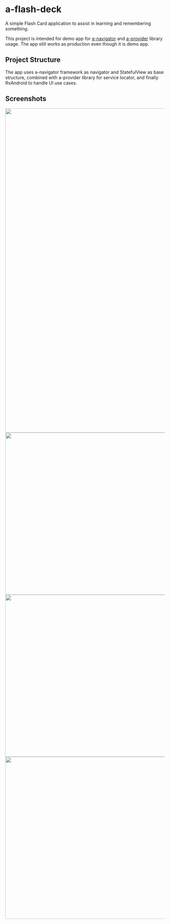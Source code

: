# a-flash-deck

A simple Flash Card application to assist in learning and remembering something.

This project is intended for demo app for [a-navigator](https://github.com/rh-id/a-navigator) and [a-provider](https://github.com/rh-id/a-provider) library usage.
The app still works as production even though it is demo app.

## Project Structure

The app uses a-navigator framework as navigator and StatefulView as base structure,
combined with a-provider library for service locator,
and finally RxAndroid to handle UI use cases.

## Screenshots
<img src="https://github.com/rh-id/a-flash-deck/blob/master/fastlane/metadata/android/en-US/images/featureGraphic.png" width="1024"/>

<img src="https://github.com/rh-id/a-flash-deck/blob/master/fastlane/metadata/android/en-US/images/phoneScreenshots/1.png" height="512"/>
<img src="https://github.com/rh-id/a-flash-deck/blob/master/fastlane/metadata/android/en-US/images/phoneScreenshots/2.png" height="512"/>
<img src="https://github.com/rh-id/a-flash-deck/blob/master/fastlane/metadata/android/en-US/images/phoneScreenshots/3.png" height="512"/>

